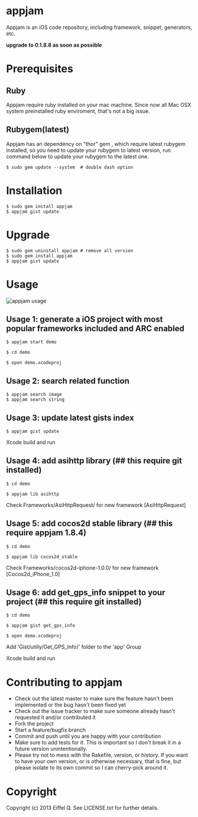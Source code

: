 appjam
=======
Appjam is an iOS code repository, including framework, snippet, generators, etc.

**upgrade to 0.1.8.8 as soon as possible**

Prerequisites
=======
Ruby
-------
Appjam require ruby installed on your mac machine. Since now all Mac OSX system preinstalled ruby enviroment, that's not a big issue. 

Rubygem(latest)
-------
Appjam has an dependency on "thor" gem , which require latest rubygem installed, so you need to update your rubygem to latest version, run command below to update your rubygem to the latest one.

	$ sudo gem update --system  # double dash option

Installation
=======
	$ sudo gem install appjam
	$ appjam gist update
	
Upgrade
=======
	$ sudo gem uninstall appjam # remove all version
	$ sudo gem install appjam 
	$ appjam gist update	

Usage
=======
![appjam usage](http://eiffelqiu.github.com/appjam/appjam.jpg)

Usage 1: generate a iOS project with most popular frameworks included and ARC enabled
-------
	$ appjam start demo

	$ cd demo

	$ open demo.xcodeproj

Usage 2: search related function
-------
	$ appjam search image
	$ appjam search string
	
Usage 3: update latest gists index 
-------
	$ appjam gist update

Xcode build and run 

Usage 4: add asihttp library (## this require git installed)
-------
	$ cd demo 

	$ appjam lib asihttp 

Check Frameworks/AsiHttpRequest/ for new framework [AsiHttpRequest]

Usage 5: add cocos2d stable library (## this require appjam 1.8.4)
-------
	$ cd demo 

	$ appjam lib cocos2d_stable 

Check Frameworks/cocos2d-iphone-1.0.0/ for new framework [Cocos2d_iPhone_1.0]

Usage 6: add get_gps_info snippet to your project (## this require git installed)
-------
	$ cd demo 

	$ appjam gist get_gps_info

	$ open demo.xcodeproj

Add 'Gist/utiliy/Get_GPS_Info/' folder to the 'app' Group

Xcode build and run

Contributing to appjam
=======
* Check out the latest master to make sure the feature hasn't been implemented or the bug hasn't been fixed yet
* Check out the issue tracker to make sure someone already hasn't requested it and/or contributed it
* Fork the project
* Start a feature/bugfix branch
* Commit and push until you are happy with your contribution
* Make sure to add tests for it. This is important so I don't break it in a future version unintentionally.
* Please try not to mess with the Rakefile, version, or history. If you want to have your own version, or is otherwise necessary, that is fine, but please isolate to its own commit so I can cherry-pick around it.

Copyright
=======
Copyright (c) 2013 Eiffel Q. See LICENSE.txt for
further details.
